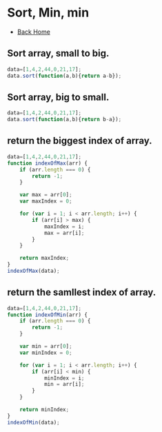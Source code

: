 # Sort, Min, min
* [Back Home](../README.md)

## Sort array, small to big.
```js
data=[1,4,2,44,0,21,17];
data.sort(function(a,b){return a-b});
```

## Sort array, big to small.
```js
data=[1,4,2,44,0,21,17];
data.sort(function(a,b){return b-a});
```
## return the biggest index of array.
```js
data=[1,4,2,44,0,21,17];
function indexOfMax(arr) {
    if (arr.length === 0) {
        return -1;
    }

    var max = arr[0];
    var maxIndex = 0;

    for (var i = 1; i < arr.length; i++) {
        if (arr[i] > max) {
            maxIndex = i;
            max = arr[i];
        }
    }

    return maxIndex;
}
indexOfMax(data);
```

## return the samllest index of array.
```js
data=[1,4,2,44,0,21,17];
function indexOfMin(arr) {
    if (arr.length === 0) {
        return -1;
    }

    var min = arr[0];
    var minIndex = 0;

    for (var i = 1; i < arr.length; i++) {
        if (arr[i] < min) {
            minIndex = i;
            min = arr[i];
        }
    }

    return minIndex;
}
indexOfMin(data);
```


